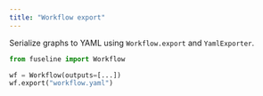 ```yaml
---
title: "Workflow export"
---
```


Serialize graphs to YAML using `Workflow.export` and `YamlExporter`.

```python
from fuseline import Workflow

wf = Workflow(outputs=[...])
wf.export("workflow.yaml")
```

